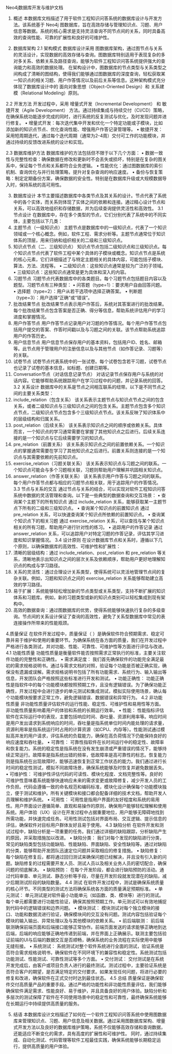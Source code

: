Neo4j数据库开发与维护文档

1. 概述
本数据库文档描述了用于软件工程知识问答系统的数据库设计与开发方法。该系统基于 Neo4j 图数据库，旨在高效存储与管理知识点、习题、用户信息等数据。系统的核心需求是支持灵活查询不同节点间的关系，同时具备高效的查询性能、可靠的扩展性和良好的可维护性。

2. 数据库架构
2.1 架构模式
数据库设计采用 图数据库架构，通过图节点与关系的灵活设计，实现数据的高效存储与查询。图数据库特别适用于表现复杂的多对多关系、依赖关系及路径查询，能够为软件工程知识问答系统提供强大的查询能力和高效的数据处理。
在架构设计中，图数据库的节点类型与关系类型之间构成了清晰的图结构，使得我们能够通过图数据库的深度查询，轻松获取某一知识点的相关习题、用户作答情况以及前后关系等信息。这种架构模式充分体现了数据库设计中的 面向对象思想（Object-Oriented Design）和 关系建模（Relational Modeling）原则。

2.2 开发方法
开发过程中，采用 增量式开发（Incremental Development） 和 敏捷开发（Agile Development） 方法。通过持续集成与持续交付（CI/CD）策略，在确保系统功能逐步完成的同时，进行系统的反复测试与优化，及时发现问题并进行修复。
•	增量式开发：每次迭代集中开发和优化一个特定功能或子模块，比如添加新的知识点节点、优化查询性能、增强用户作答记录管理等。
•	敏捷开发：采用短周期迭代，通过每个迭代周期（通常为2-4周）交付可工作的功能模块，并通过持续的反馈改进系统的设计和实现。

2.3 数据库维护方法
数据库维护的方法包括但不限于以下几个方面：
•	数据一致性与完整性检查：确保数据在修改和更新时不会丢失或损坏，特别是在复杂的图关系中，保证每个节点和关系都符合业务逻辑。
•	性能优化：通过图数据库的索引机制、查询优化与并行处理策略，提升对复杂查询的响应速度。
•	备份与恢复策略：制定定期备份方案，确保数据的安全性。特别是在数据库升级或大规模数据导入时，保持系统的高可用性。

3. 数据库设计
本节主要描述数据库中各类节点及其关系的设计。节点代表了系统中的各个实体，而关系则体现了实体之间的依赖和连接。通过精心设计节点和关系，可以高效地组织和存储数据，并为后续查询提供灵活性和高效性。
3.1 节点设计
在数据库中，存在多个类型的节点，它们分别代表了系统中的不同实体，主要包括以下几类：
1.	主题节点（一级知识点）
主题节点是数据库中的一级知识点，代表了一个知识领域或一个核心概念。例如，软件工程、需求分析等。主题节点通常位于知识体系的顶层，用来归纳和组织相关的二级和三级知识点。
2.	知识点节点（二、三级知识点）
知识点节点包括二级知识点和三级知识点。每个知识点节点代表了软件工程中某个具体的子模块或概念。知识点节点是系统的核心元素，它们详细描述了与特定主题相关的具体内容，可能包括子模块、算法、方法、流程等。
           • 二级知识点：这些知识点通常是较为广泛的子领域。          
• 三级知识点：这些知识点通常是更为具体和深入的内容。
3.	习题节点
习题节点代表数据库中的各类题目。每个习题节点包括题目内容以及题型。习题节点有三种类型：
• 问答题（type=1）：要求用户自由回答问题。
• 选择题（type=2）：用户从若干选项中选择正确答案。
• 判断题（type=3）：用户选择“正确”或“错误”。
4.	批改结果节点
批改结果节点表示用户作答后，系统对其答案进行的批改结果。每个批改结果节点包含答案是否正确、得分等信息，帮助系统评估用户的学习进度和掌握情况。
5.	用户作答节点
用户作答节点记录用户对习题的作答情况。每个用户作答节点包括用户提交的答案、作答时间戳以及与习题之间的关联。该节点帮助系统追踪用户的作答历史。
6.	用户信息节点
用户信息节点保存用户的基本资料，包括用户ID、姓名、邮箱等。此节点用于管理用户的注册信息以及与其他节点（如作答记录、习题等）的关联。
7.	试卷节点
试卷节点代表系统中的一张试卷。每个试卷包含若干习题，试卷节点也记录了试卷的基本信息，如标题、创建日期等。
8.	Conversation节点（对话信息记录节点）
对话记录节点保存用户与系统的对话内容。它能够帮助系统跟踪用户在学习过程中的问题，并记录系统的回答。
3.2 关系设计
数据库中的关系是节点之间相互联系的纽带。以下是不同节点之间的主要关系类型：
1.	include_relation（包含关系）
该关系表示主题节点与知识点节点之间的包含关系，或者二级知识点与三级知识点之间的包含关系。主题节点包含多个知识点节点，二级知识点节点包含多个三级知识点节点。该关系反映了知识体系中的层级结构和归属关系。
2.	post_relation（后续关系）
该关系表示知识点之间的顺序或依赖关系。具体而言，一个知识点的学习通常需要在掌握了其他知识点之后进行。后续关系连接的是一个知识点与它后续需要学习的知识点。
3.	pre_relation（前置关系）
该关系表示知识点之间的前置依赖关系。一个知识点的掌握通常需要在学习了其他知识点之后进行。前置关系则连接的是一个知识点与其需要依赖的先前知识点。
4.	exercise_relation（习题关联关系）
该关系表示知识点与习题之间的联系。一个知识点可能会与多个习题相关联，习题则帮助用户理解并巩固相关知识点。
5.	answer_relation（作答关联关系）
该关系表示用户作答与习题之间的联系。每个用户作答节点都与相应的习题节点相关联，用于追踪用户的作答情况。
3.3 节点与关系的交互
通过节点与关系的结合，可以实现对软件工程知识问答系统中数据的灵活管理和查询。以下是一些典型的数据查询和交互场景：
•	查询某个主题下的所有知识点
通过 include_relation 关系，能够获取某一主题节点下所有的二级和三级知识点。
•	查询某个知识点的前置知识点
通过 pre_relation 关系，可以快速查询某个知识点所依赖的前置知识点。
•	查询某个知识点下的相关习题
通过 exercise_relation 关系，可以查找与某个知识点相关的所有习题，帮助用户进行针对性的练习。
•	追踪用户的作答记录
通过 answer_relation 关系，可以追踪用户对特定习题的作答记录，评估其学习进度和知识掌握情况。
3.4 设计原则
在设计数据库节点和关系时，遵循以下几个原则，以确保数据库的高效性、可维护性和扩展性：
1.	清晰的层级结构：通过 include_relation、post_relation 和 pre_relation 等关系，清晰地表示出知识点之间的层次关系及依赖顺序，帮助用户更好地理解知识点的构成与学习路径。
2.	关系的灵活性：通过合理设计关系类型，使得系统可以灵活地管理节点间的复杂关联。例如，习题和知识点之间的 exercise_relation 关系能够帮助建立高效的学习路径。
3.	易于扩展：系统能够轻松增加新的节点类型或关系类型，支持不断扩展的知识体系和习题库。例如，新的习题类型或新的知识点类别可以轻松集成到现有架构中。
4.	高效的数据查询：通过图数据库的优势，使得系统能够快速执行复杂的多级查询。节点间的关系设计保证了查询的高效性，避免了关系型数据库中常见的表连接操作所带来的性能瓶颈。

4.质量保证
在软件开发过程中，质量保证（   ）是确保软件符合预期需求、稳定可靠并易于维护和使用的重要环节。为确保系统在各方面的质量，我们在开发过程中严格进行各类测试，并对功能、性能、可靠性、可维护性等方面进行评估与改进。
4.1 功能性质量
功能性质量是衡量软件能否按照需求正常执行的标准，主要关注软件功能的完整性和正确性。
•	需求满足度：
我们首先确保软件的功能完全满足最初的需求规格说明书。通过与需求文档的对照，验证每个功能是否被正确实现，确保没有遗漏或误解。需求规格说明书包括了所有功能需求、系统行为、输入输出等信息，开发团队会严格按照这些标准进行开发和测试。
•	功能正确性：
功能正确性是指软件中的每个功能模块都按照预期工作，且没有逻辑错误。为了确保功能正确性，开发过程中会进行逐步的单元测试和集成测试，模拟实际使用场景，确认每个功能模块按要求正常工作，避免逻辑错误、数据错误和异常行为。
4.2 非功能性质量
非功能性质量评估软件的运行性能、稳定性、可维护性和易用性等方面。非功能性质量影响着用户的体验和系统的长期运行效率。
•	性能：
性能指标评估软件在实际运行中的表现，主要包括响应时间、吞吐量、资源利用率等。响应时间是用户发出请求到系统响应的时间，吞吐量是指系统单位时间内能处理的请求量，资源利用率是指系统运行时占用的计算资源（如CPU、内存等）。性能测试通过模拟高并发的用户请求，评估系统的负载能力，确保在高负荷情况下仍能保持良好的响应速度和吞吐量。
•	可靠性：
可靠性指软件在长时间运行中的稳定性、故障率和恢复能力。系统的稳定性是指系统在没有发生崩溃或严重错误的情况下，能够持续正常运行。故障率是指系统出错的频率，低故障率是高可靠性的标志。恢复能力则是指系统在出现故障时，能够迅速恢复到正常工作状态的能力。我们通过进行长时间的稳定性测试，模拟不同故障场景，确保系统能够及时恢复并避免数据丢失。
•	可维护性：
可维护性评估代码的可读性、模块化程度、文档完整性等。良好的可维护性意味着系统能够快速响应未来的需求变更或故障修复，减少开发人员的工作负担。代码会遵循一致的命名规范和编码标准，模块化设计确保每个功能模块独立，便于测试和维护。所有关键模块和接口都会配备详细的技术文档，帮助开发人员理解和维护系统。
•	可用性：
可用性是指用户界面的友好程度和系统的易用性。用户界面设计遵循简单、直观和易操作的原则，确保用户能够轻松理解和使用系统。用户体验（UX）设计在开发过程中占据重要地位，用户能够无障碍地找到所需功能，并快速完成任务。可用性测试包括对界面布局、交互逻辑、提示信息的评估，确保软件对目标用户群体友好且易于使用。
4.3 缺陷分析
在软件开发和测试过程中，缺陷分析是一项重要的任务。我们通过详细的缺陷跟踪，分析缺陷产生的原因，并采取措施加以改进。
•	缺陷分类：
我们对每个发现的缺陷进行分类，常见的缺陷类型包括功能缺陷、性能缺陷、界面缺陷、安全性缺陷等。通过对缺陷的分类，能够帮助开发团队迅速定位问题并采取相应的修复措施。
•	缺陷修复：
每个缺陷在修复后，都将通过回归测试来确保问题已经解决，并且没有引入新的问题。缺陷修复的过程需要开发人员、测试人员以及相关业务人员的密切配合，确保问题的彻底解决。
•	缺陷预防：
在每个开发阶段，都会进行缺陷预防的活动。通过代码审查、单元测试、静态分析等手段，尽量在开发阶段就发现潜在的缺陷，减少后期测试阶段的缺陷数量。
4.4 测试
在软件开发过程中，测试是确保系统质量的核心环节。不同类型的测试方法将确保系统各方面的质量满足预期标准。
•	单元测试：
单元测试是对软件最小功能单元（如函数、类、模块等）进行的测试。每个单元都需要进行功能性验证，确保其按照预期工作。单元测试可以有效地捕捉到代码中的逻辑错误和边界问题。
•	模块测试：
模块测试对每个独立模块的接口、功能和数据流进行验证，确保模块间的交互没有问题。测试内容包括验证每个模块的输入输出、异常处理以及与其他模块的依赖关系。
•	前后端联测：
前后端联测确保前端页面和后端接口能够正常协作。前端页面发送的请求能够正确地到达后端，后端的响应能够正确地传递到前端，并在界面上正确展示。联测主要包括验证前端的UI与后端的数据交互是否顺畅，确保系统的业务流程在实际使用中能够无缝衔接。
•	系统测试：
系统测试对整个软件系统进行全面的测试，验证系统是否符合需求规格说明书，确保软件在不同环境下的兼容性和稳定性。系统测试包括功能测试、性能测试、可靠性测试等多个方面。
•	交付测试：
交付测试是在系统开发完成后，由客户或项目负责人进行的最终测试。测试过程中，主要验证系统是否符合客户的期望，是否满足特定的交付要求。如果发现任何问题，将进行必要的修复和改进，确保软件在正式交付时达到最佳状态。
4.5 总结
质量保证是确保软件交付高质量产品的重要手段。通过严格的功能性和非功能性质量评估，我们能够确保软件满足需求、性能良好、易于维护，并且具备良好的用户体验。缺陷分析和多层次的测试保障了软件在不同使用场景中的稳定性和可靠性，最终确保系统能够在长期运行中持续提供高质量的服务。

5. 结语
本数据库设计文档描述了如何在一个软件工程知识问答系统中使用图数据库来管理知识点、习题、用户信息及相关数据。通过采用图数据库架构、增量式开发方法以及良好的数据库维护策略，系统不仅能够高效存储和查询数据，还能适应不断变化的需求，具有高度的扩展性和可维护性。
同时，通过持续集成、自动化测试、代码管理等软件工程最佳实践，确保系统能够长期稳定运行，提供高质量的用户体验。

